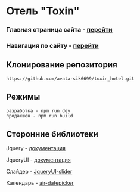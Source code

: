 # Отель "Toxin"
### Главная страница сайта - [перейти](https://avatarsik6699.github.io/toxin_hotel/dist/landing-page/index.html)
### Навигация по сайту - [перейти](https://avatarsik6699.github.io/toxin_hotel/dist/index.html)
## Клонирование репозитория
```
https://github.com/avatarsik6699/toxin_hotel.git
```
## Режимы
``` 
разработка - npm run dev
продакшен - npm run build
```
## Сторонние библиотеки
Jquery - [документация](https://api.jquery.com/)

JqueryUI  - [документация](https://api.jqueryui.com/)

Слайдер - [JqueryUI-slider](https://api.jqueryui.com/slider/)

Календарь - [air-datepicker](https://www.npmjs.com/package/air-datepicker)
